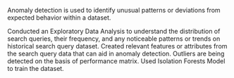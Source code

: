Anomaly detection is used to identify unusual patterns or deviations from expected behavior within a dataset. 

Conducted an Exploratory Data Analysis to understand the distribution of search queries, their frequency, and any noticeable patterns or trends on historical search query dataset.
Created relevant features or attributes from the search query data that can aid in anomaly detection.
Outliers are being detected on the basis of performance matrix. Used Isolation Forests Model to train the dataset.
